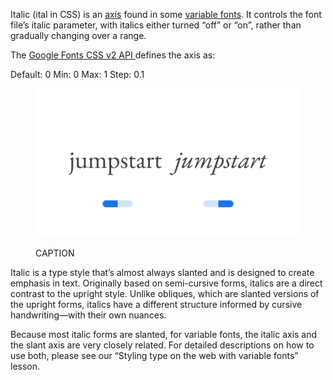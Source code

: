 
Italic (ital in CSS) is an [axis](/glossary/axis_in_variable_fonts) found in some [variable fonts](/glossary/variable_fonts). It controls the font file’s italic parameter, with italics either turned “off” or “on”, rather than gradually changing over a range.

The [Google Fonts CSS v2 API ](https://developers.google.com/fonts/docs/css2) defines the axis as:

Default: 0     Min: 0     Max: 1     Step: 0.1

<figure>

![ALT_TEXT](images/thumbnail.svg)
<figcaption>CAPTION</figcaption>

</figure>

Italic is a type style that’s almost always slanted and is designed to create emphasis in text. Originally based on semi-cursive forms, italics are a direct contrast to the upright style. Unlike obliques, which are slanted versions of the upright forms, italics have a different structure informed by cursive handwriting—with their own nuances.

Because most italic forms are slanted, for variable fonts, the italic axis and the slant axis are very closely related. For detailed descriptions on how to use both, please see our “Styling type on the web with variable fonts” lesson.
